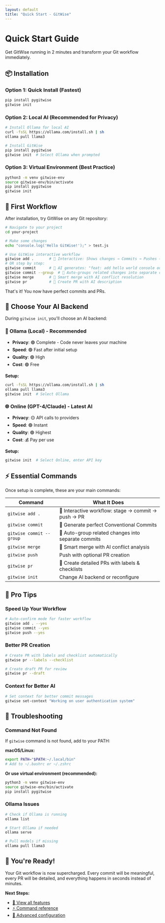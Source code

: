 ```yaml
---
layout: default
title: "Quick Start - GitWise"
---
```


# Quick Start Guide

Get GitWise running in 2 minutes and transform your Git workflow immediately.

## 📦 Installation

### Option 1: Quick Install (Fastest)
```bash
pip install pygitwise
gitwise init
```

### Option 2: Local AI (Recommended for Privacy)
```bash
# Install Ollama for local AI
curl -fsSL https://ollama.com/install.sh | sh
ollama pull llama3

# Install GitWise
pip install pygitwise
gitwise init  # Select Ollama when prompted
```

### Option 3: Virtual Environment (Best Practice)
```bash
python3 -m venv gitwise-env
source gitwise-env/bin/activate
pip install pygitwise
gitwise init
```

## 🚀 First Workflow

After installation, try GitWise on any Git repository:

```bash
# Navigate to your project
cd your-project

# Make some changes
echo "console.log('Hello GitWise!');" > test.js

# Use GitWise interactive workflow
gitwise add .       # 🔄 Interactive: Shows changes → Commits → Pushes → Creates PR
# OR step by step:
gitwise commit      # 🤖 AI generates: "feat: add hello world console output"  
gitwise commit --group  # 🧠 Auto-groups related changes into separate commits
gitwise merge       # 🔀 Smart merge with AI conflict resolution
gitwise pr          # 📝 Create PR with AI description
```

That's it! You now have perfect commits and PRs.

## 🤖 Choose Your AI Backend

During `gitwise init`, you'll choose an AI backend:

### 🦙 Ollama (Local) - Recommended
- **Privacy**: 🟢 Complete - Code never leaves your machine
- **Speed**: 🟢 Fast after initial setup
- **Quality**: 🟢 High
- **Cost**: 🟢 Free

**Setup:**
```bash
curl -fsSL https://ollama.com/install.sh | sh
ollama pull llama3
gitwise init  # Select Ollama
```

### 🌐 Online (GPT-4/Claude) - Latest AI
- **Privacy**: 🟡 API calls to providers
- **Speed**: 🟢 Instant
- **Quality**: 🟢 Highest
- **Cost**: 💰 Pay per use

**Setup:**
```bash
gitwise init  # Select Online, enter API key
```

## ⚡ Essential Commands

Once setup is complete, these are your main commands:

| Command | What It Does |
|---------|--------------|
| `gitwise add .` | 🔄 Interactive workflow: stage → commit → push → PR |
| `gitwise commit` | 🤖 Generate perfect Conventional Commits |
| `gitwise commit --group` | 🧠 Auto-group related changes into separate commits |
| `gitwise merge` | 🔀 Smart merge with AI conflict analysis |
| `gitwise push` | Push with optional PR creation |
| `gitwise pr` | 📝 Create detailed PRs with labels & checklists |
| `gitwise init` | Change AI backend or reconfigure |

## 🎯 Pro Tips

### Speed Up Your Workflow
```bash
# Auto-confirm mode for faster workflow
gitwise add . --yes
gitwise commit --yes
gitwise push --yes
```

### Better PR Creation
```bash
# Create PR with labels and checklist automatically
gitwise pr --labels --checklist

# Create draft PR for review
gitwise pr --draft
```

### Context for Better AI
```bash
# Set context for better commit messages
gitwise set-context "Working on user authentication system"
```

## 🔧 Troubleshooting

### Command Not Found
If `gitwise` command is not found, add to your PATH:

**macOS/Linux:**
```bash
export PATH="$PATH:~/.local/bin"
# Add to ~/.bashrc or ~/.zshrc
```

**Or use virtual environment (recommended):**
```bash
python3 -m venv gitwise-env
source gitwise-env/bin/activate
pip install pygitwise
```

### Ollama Issues
```bash
# Check if Ollama is running
ollama list

# Start Ollama if needed
ollama serve

# Pull models if missing
ollama pull llama3
```

## 🎉 You're Ready!

Your Git workflow is now supercharged. Every commit will be meaningful, every PR will be detailed, and everything happens in seconds instead of minutes.

**Next Steps:**
- [📖 View all features](features.html)
- [⚡ Command reference](QUICK_REFERENCE.html)
- [🔧 Advanced configuration](features.html#advanced-configuration)